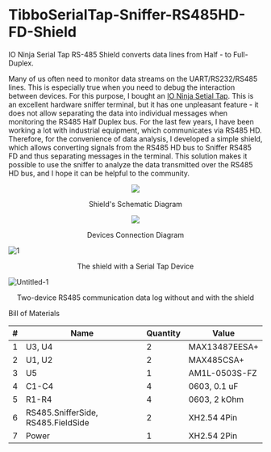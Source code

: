 # TibboSerialTap-Sniffer-RS485HD-FD-Shield
IO Ninja Serial Tap RS-485 Shield converts data lines from Half - to Full-Duplex.

Many of us often need to monitor data streams on the UART/RS232/RS485 lines. This is especially true when you need to debug the interaction between devices. For this purpose, I bought an [IO Ninja Setial Tap](https://tibbo.com/store/ninja/ninja-serial-tap.html "IO Ninja Serial Tap"). This is an excellent hardware sniffer terminal, but it has one unpleasant feature - it does not allow separating the data into individual messages when monitoring the RS485 Half Duplex bus. For the last few years, I have been working a lot with industrial equipment, which communicates via RS485 HD. Therefore, for the convenience of data analysis, I developed a simple shield, which allows converting signals from the RS485 HD bus to Sniffer RS485 FD and thus separating messages in the terminal. This solution makes it possible to use the sniffer to analyze the data transmitted over the RS485 HD bus, and I hope it can be helpful to the community.
<p align="center">
  <img src="https://user-images.githubusercontent.com/17494764/219967143-cc7fe6d0-84a6-432a-8074-188c7e40fec9.PNG"/>
</p>
<p align="center"> Shield's Schematic Diagram </p>

<p align="center">
  <img src="https://user-images.githubusercontent.com/17494764/219965195-7a487865-a1d9-4a5e-ba9f-2af2334f87fd.svg"/>
</p>
<p align="center"> Devices Connection Diagram </p>

![1](https://user-images.githubusercontent.com/17494764/219965978-43ab11a7-2eb1-4da1-99a5-cd7f082ec94b.PNG)
<p align="center"> The shield with a Serial Tap Device </p>

![Untitled-1](https://user-images.githubusercontent.com/17494764/219966213-566600e8-f113-4065-967a-13bd895060e6.png)
<p align="center">Two-device RS485 communication data log without and with the shield</p>






Bill of Materials

| #  | Name | Quantity  | Value |
| ------------- | ------------- | ------------- | ------------- |
| 1  | U3, U4  | 2 | MAX13487EESA+ |
| 2  | U1, U2  | 2 | MAX485CSA+ |
| 3  | U5  | 1 | AM1L-0503S-FZ |
| 4  | C1-C4  | 4 | 0603, 0.1 uF |
| 5  | R1-R4 | 4 | 0603, 2 kOhm |
| 6  | RS485.SnifferSide, RS485.FieldSide | 2 | XH2.54 4Pin |
| 7  | Power| 1 | XH2.54 2Pin |
